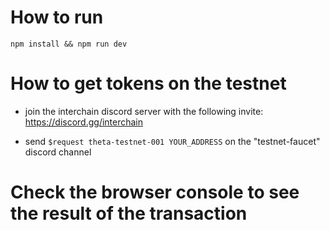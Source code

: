 # How to run

`npm install && npm run dev`

# How to get tokens on the testnet

- join the interchain discord server with the following invite:
https://discord.gg/interchain

- send `$request theta-testnet-001 YOUR_ADDRESS` on the "testnet-faucet" discord channel

# Check the browser console to see the result of the transaction
